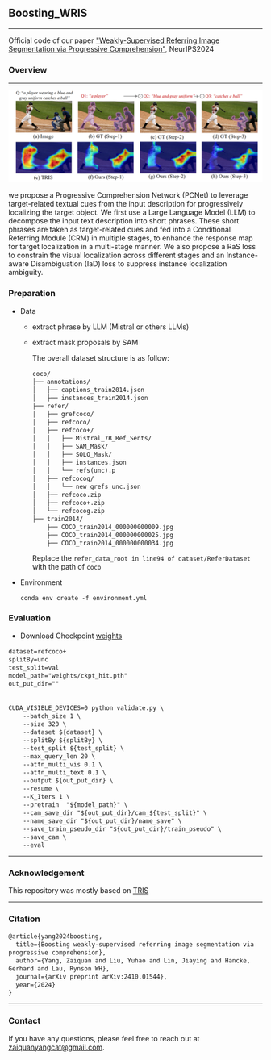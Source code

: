 ## Boosting_WRIS
--- 
Official code of our paper ["Weakly-Supervised Referring Image Segmentation via Progressive Comprehension"](https://arxiv.org/pdf/2410.01544), NeurIPS2024

### Overview
---
![aa](./main.png)

we propose a  Progressive Comprehension Network (PCNet) to leverage target-related textual cues from the input description for progressively localizing the target object. We first use a Large Language Model (LLM) to decompose the input text description into short phrases. These short phrases are taken as target-related cues and fed into a Conditional Referring Module (CRM) in multiple stages, to enhance the response map for target localization in a multi-stage manner. We also propose a RaS loss to constrain the visual localization across different stages and an Instance-aware Disambiguation (IaD) loss to suppress instance localization ambiguity.


### Preparation

- Data
  - extract phrase by LLM (Mistral or others LLMs)
  - extract mask proposals by SAM

    The overall dataset structure is as follow:

    ```
    coco/
    ├── annotations/
    │   ├── captions_train2014.json
    │   ├── instances_train2014.json
    ├── refer/
    │   ├── grefcoco/
    │   ├── refcoco/
    │   ├── refcoco+/
    │   │   ├── Mistral_7B_Ref_Sents/
    │   │   ├── SAM_Mask/
    │   │   ├── SOLO_Mask/
    │   │   ├── instances.json
    │   │   └── refs(unc).p
    │   ├── refcocog/
    │   │   └── new_grefs_unc.json
    │   ├── refcoco.zip
    │   ├── refcoco+.zip
    │   └── refcocog.zip
    ├── train2014/
        ├── COCO_train2014_000000000009.jpg
        ├── COCO_train2014_000000000025.jpg
        ├── COCO_train2014_000000000034.jpg
    ```

    Replace the `refer_data_root in line94 of dataset/ReferDataset` with the path of `coco`


- Environment

  ```
  conda env create -f environment.yml

### Evaluation

- Download Checkpoint [weights](TODO)
  
```shell
dataset=refcoco+
splitBy=unc
test_split=val
model_path="weights/ckpt_hit.pth"
out_put_dir=""


CUDA_VISIBLE_DEVICES=0 python validate.py \
    --batch_size 1 \
    --size 320 \
    --dataset ${dataset} \
    --splitBy ${splitBy} \
    --test_split ${test_split} \
    --max_query_len 20 \
    --attn_multi_vis 0.1 \
    --attn_multi_text 0.1 \
    --output ${out_put_dir} \
    --resume \
    --K_Iters 1 \
    --pretrain  "${model_path}" \
    --cam_save_dir "${out_put_dir}/cam_${test_split}" \
    --name_save_dir "${out_put_dir}/name_save" \
    --save_train_pseudo_dir "${out_put_dir}/train_pseudo" \
    --save_cam \
    --eval
```
---
### Acknowledgement

This repository  was mostly based on [TRIS](https://github.com/fawnliu/TRIS/tree/main)

---

### Citation

```
@article{yang2024boosting,
  title={Boosting weakly-supervised referring image segmentation via progressive comprehension},
  author={Yang, Zaiquan and Liu, Yuhao and Lin, Jiaying and Hancke, Gerhard and Lau, Rynson WH},
  journal={arXiv preprint arXiv:2410.01544},
  year={2024}
}
```
---
### Contact
If you have any questions, please feel free to reach out at zaiquanyangcat@gmail.com.